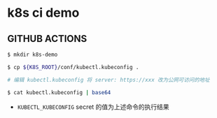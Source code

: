 # k8s ci demo

## GITHUB ACTIONS

```bash
$ mkdir k8s-demo

$ cp ${K8S_ROOT}/conf/kubectl.kubeconfig .

# 编辑 kubectl.kubeconfig 将 server: https://xxx 改为公网可访问的地址

$ cat kubectl.kubeconfig | base64
```

* `KUBECTL_KUBECONFIG` secret 的值为上述命令的执行结果
